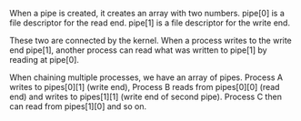 When a pipe is created, it creates an array with two numbers.
pipe[0] is a file descriptor for the read end.
pipe[1] is a file descriptor for the write end.

These two are connected by the kernel.
When a process writes to the write end pipe[1],
another process can read what was written to pipe[1] by reading at pipe[0].

When chaining multiple processes, we have an array of pipes.
Process A writes to pipes[0][1] (write end), Process B reads from pipes[0][0] (read end) and writes to pipes[1][1] (write end of second pipe). Process C then can
read from pipes[1][0] and so on.